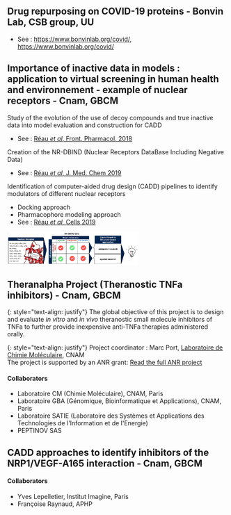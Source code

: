 ## Drug repurposing on COVID-19 proteins - Bonvin Lab, CSB group, UU
- See : <a href="https://www.bonvinlab.org/covid/">https://www.bonvinlab.org/covid/</em>, https://www.bonvinlab.org/covid/</a>

## Importance of inactive data in models : application to virtual screening in human health and environnement - example of nuclear receptors - Cnam, GBCM
Study of the evolution of the use of decoy compounds and true inactive data into model evaluation and construction for CADD
- See : <a href="https://pubs.acs.org/doi/10.1021/acs.jmedchem.8b01105">Réau <em>et al</em>, Front. Pharmacol. 2018</a>

Creation of the NR-DBIND (Nuclear Receptors DataBase Including Negative Data)
- See : <a href="https://pubs.acs.org/doi/10.1021/acs.jmedchem.8b01105">Réau <em>et al</em>, J. Med. Chem 2019</a>

Identification of computer-aided drug design (CADD) pipelines to identify modulators of different nuclear receptors
- Docking approach
- Pharmacophore modeling approach
- See : <a href="https://www.mdpi.com/2073-4409/8/11/1431">Réau <em>et al</em>, Cells 2019</a>


<img style="width:60%" src="assets/images/TOCgraphic.png" alt="NR-DBIND TOC">

## Theranalpha Project (Theranostic TNFa inhibitors) - Cnam, GBCM
{: style="text-align: justify"} 
The global objective of this project is to design and evaluate *in vitro* and *in vivo* theranostic small molecule inhibitors of TNFa to further provide inexpensive anti-TNFa therapies administered orally.<br>

{: style="text-align: justify"} 
Project coordinator : Marc Port, <a href="http://cmgpce.cnam.fr/cm-presentation-de-l-equipe-contacts-et-acces-703730.kjsp">Laboratoire de Chimie Moléculaire</a>, CNAM<br>
The project is supported by an ANR grant: <a href="http://www.agence-nationale-recherche.fr/Project-ANR-17-CE18-0024">Read the full ANR project</a>
#### Collaborators
- Laboratoire CM (Chimie Moléculaire), CNAM, Paris
- Laboratoire GBA (Génomique, Bioinformatique et Applications), CNAM, Paris
- Laboratoire SATIE (Laboratoire des Systèmes et Applications des Technologies de l'Information et de l'Energie) 
- PEPTINOV SAS

## CADD approaches to identify inhibitors of the NRP1/VEGF-A165 interaction - Cnam, GBCM
#### Collaborators
- Yves Lepelletier, Institut Imagine, Paris
- Françoise Raynaud, APHP
